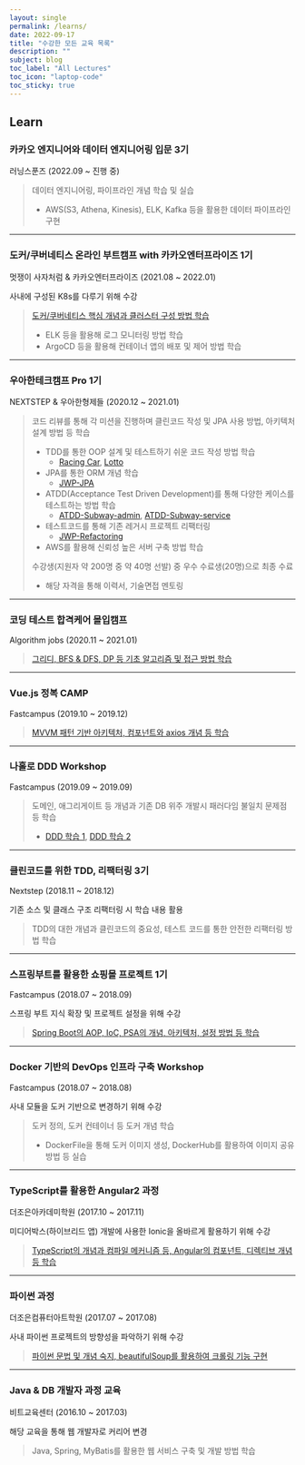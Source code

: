 ```yaml
---
layout: single
permalink: /learns/
date: 2022-09-17
title: "수강한 모든 교육 목록"
description: ""
subject: blog
toc_label: "All Lectures"
toc_icon: "laptop-code"
toc_sticky: true
---
```


## Learn

### 카카오 엔지니어와 데이터 엔지니어링 입문 3기
러닝스푼즈 (2022.09 ~ 진행 중)

> 데이터 엔지니어링, 파이프라인 개념 학습 및 실습
> * AWS(S3, Athena, Kinesis), ELK, Kafka 등을 활용한 데이터 파이프라인 구현

---

### 도커/쿠버네티스 온라인 부트캠프 with 카카오엔터프라이즈 1기
멋쟁이 사자처럼 & 카카오엔터프라이즈 (2021.08 ~ 2022.01)

사내에 구성된 K8s를 다루기 위해 수강

> [도커/쿠버네티스 핵심 개념과 클러스터 구성 방법 학습](https://github.com/jaenyeong/Lecture_Docker-K8S)
> * ELK 등을 활용해 로그 모니터링 방법 학습
> * ArgoCD 등을 활용해 컨테이너 앱의 배포 및 제어 방법 학습

---

### 우아한테크캠프 Pro 1기
NEXTSTEP & 우아한형제들 (2020.12 ~ 2021.01)

> 코드 리뷰를 통해 각 미션을 진행하며 클린코드 작성 및 JPA 사용 방법, 아키텍처 설계 방법 등 학습
> * TDD를 통한 OOP 설계 및 테스트하기 쉬운 코드 작성 방법 학습
>   * [Racing Car](https://github.com/jaenyeong/java-racingcar), [Lotto](https://github.com/jaenyeong/java-lotto)
> * JPA를 통한 ORM 개념 학습
>   * [JWP-JPA](https://github.com/jaenyeong/jwp-jpa)
> * ATDD(Acceptance Test Driven Development)를 통해 다양한 케이스를 테스트하는 방법 학습
>   * [ATDD-Subway-admin](https://github.com/jaenyeong/atdd-subway-admin), [ATDD-Subway-service](https://github.com/jaenyeong/atdd-subway-service)
> * 테스트코드를 통해 기존 레거시 프로젝트 리팩터링
>   * [JWP-Refactoring](https://github.com/jaenyeong/jwp-refactoring)
> * AWS를 활용해 신뢰성 높은 서버 구축 방법 학습
> 
> 수강생(지원자 약 200명 중 약 40명 선발) 중 우수 수료생(20명)으로 최종 수료
> * 해당 자격을 통해 이력서, 기술면접 멘토링

---

### 코딩 테스트 합격케어 몰입캠프
Algorithm jobs (2020.11 ~ 2021.01)

> [그리디, BFS & DFS, DP 등 기초 알고리즘 및 접근 방법 학습](https://github.com/jaenyeong/Lecture_Algorithmjobs)

---

### Vue.js 정복 CAMP
Fastcampus (2019.10 ~ 2019.12)

> [MVVM 패턴 기반 아키텍처, 컴포넌트와 axios 개념 등 학습](https://github.com/jaenyeong/Lecture_Vue.js)

---

### 나홀로 DDD Workshop
Fastcampus (2019.09 ~ 2019.09)

> 도메인, 애그리게이트 등 개념과 기존 DB 위주 개발시 패러다임 불일치 문제점 등 학습
> * [DDD 학습 1](https://github.com/jaenyeong/Lecture_DDD-190921), [DDD 학습 2](https://github.com/jaenyeong/Lecture_DDD-190922)

---

### 클린코드를 위한 TDD, 리팩터링 3기
Nextstep (2018.11 ~ 2018.12)

기존 소스 및 클래스 구조 리팩터링 시 학습 내용 활용

> TDD의 대한 개념과 클린코드의 중요성, 테스트 코드를 통한 안전한 리팩터링 방법 학습

---

### 스프링부트를 활용한 쇼핑몰 프로젝트 1기
Fastcampus (2018.07 ~ 2018.09)

스프링 부트 지식 확장 및 프로젝트 설정을 위해 수강

> [Spring Boot의 AOP, IoC, PSA의 개념, 아키텍처, 설정 방법 등 학습](https://github.com/jaenyeong/Lecture_SpringBoot)

---

### Docker 기반의 DevOps 인프라 구축 Workshop
Fastcampus (2018.07 ~ 2018.08)

사내 모듈을 도커 기반으로 변경하기 위해 수강

> 도커 정의, 도커 컨테이너 등 도커 개념 학습
> * DockerFile을 통해 도커 이미지 생성, DockerHub를 활용하여 이미지 공유 방법 등 실습

---

### TypeScript를 활용한 Angular2 과정
더조은아카데미학원 (2017.10 ~ 2017.11)

미디어박스(하이브리드 앱) 개발에 사용한 Ionic을 올바르게 활용하기 위해 수강

> [TypeScript의 개념과 컴파일 메커니즘 등, Angular의 컴포넌트, 디렉티브 개념 등 학습](https://github.com/jaenyeong/Lecture_Angular2)

---

### 파이썬 과정
더조은컴퓨터아트학원 (2017.07 ~ 2017.08)

사내 파이썬 프로젝트의 방향성을 파악하기 위해 수강

> [파이썬 문법 및 개념 숙지, beautifulSoup를 활용하여 크롤링 기능 구현](https://github.com/jaenyeong/Lecture_python)

---

### Java & DB 개발자 과정 교육
비트교육센터 (2016.10 ~ 2017.03)

해당 교육을 통해 웹 개발자로 커리어 변경

> Java, Spring, MyBatis를 활용한 웹 서비스 구축 및 개발 방법 학습
